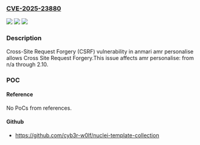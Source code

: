 ### [CVE-2025-23880](https://cve.mitre.org/cgi-bin/cvename.cgi?name=CVE-2025-23880)
![](https://img.shields.io/static/v1?label=Product&message=amr%20personalise&color=blue)
![](https://img.shields.io/static/v1?label=Version&message=n%2Fa%3C%3D%202.10%20&color=brighgreen)
![](https://img.shields.io/static/v1?label=Vulnerability&message=CWE-352%20Cross-Site%20Request%20Forgery%20(CSRF)&color=brighgreen)

### Description

Cross-Site Request Forgery (CSRF) vulnerability in anmari amr personalise allows Cross Site Request Forgery.This issue affects amr personalise: from n/a through 2.10.

### POC

#### Reference
No PoCs from references.

#### Github
- https://github.com/cyb3r-w0lf/nuclei-template-collection

